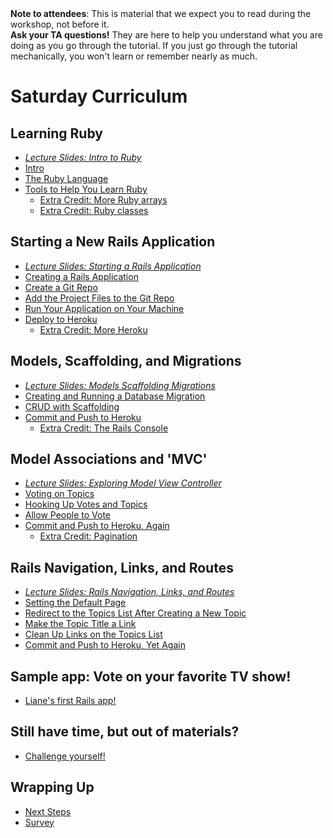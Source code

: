 <div class="alert alert-info">
<strong>Note to attendees</strong>: This is material that we expect you to read during the workshop, not before it.
</div>

<div class="alert alert-info">
<strong>Ask your TA questions!</strong> They are here to help you understand
what you are doing as you go through the tutorial. If you just go through the
tutorial mechanically, you won't learn or remember nearly as much.
</div>


# Saturday Curriculum


## Learning Ruby ##
* [_Lecture Slides: Intro to Ruby_](/presentations/intro_to_ruby.pdf)
* [Intro](curriculum)
* [The Ruby Language](ruby_language)
* [Tools to Help You Learn Ruby](tools)
    * [Extra Credit: More Ruby arrays](extra_credit/01_more_ruby)
    * [Extra Credit: Ruby classes](extra_credit/06_ruby_classes)

## Starting a New Rails Application ##
* [_Lecture Slides: Starting a Rails Application_](/presentations/starting_rails_application/index.html)
* [Creating a Rails Application](getting_started)
* [Create a Git Repo](create_a_new_git_repo)
* [Add the Project Files to the Git Repo](add_the_project_to_the_git_repo)
* [Run Your Application on Your Machine](running_your_application_locally)
* [Deploy to Heroku](deploy_to_heroku)
    * [Extra Credit: More Heroku](extra_credit/03_more_heroku)

## Models, Scaffolding, and Migrations ##
* [_Lecture Slides: Models Scaffolding Migrations_](/presentations/models_scaffold_migrations/index.html)
* [Creating and Running a Database Migration](creating_a_migration)
* [CRUD with Scaffolding](CRUD_with_scaffolding)
* [Commit and Push to Heroku](commit_and_push_to_heroku)
    * [Extra Credit: The Rails Console](extra_credit/04_console)

## Model Associations and 'MVC' ##
* [_Lecture Slides: Exploring Model View Controller_](/workshop/mvc)
* [Voting on Topics](voting_on_topics)
* [Hooking Up Votes and Topics](hooking_up_votes_and_topics)
* [Allow People to Vote](allow_people_to_vote)
* [Commit and Push to Heroku, Again](commit_and_push_to_heroku_again)
    * [Extra Credit: Pagination](extra_credit/05_pagination)

## Rails Navigation, Links, and Routes ##
* [_Lecture Slides: Rails Navigation, Links, and Routes_](/presentations/router/nav_links_routes.pptx)
* [Setting the Default Page](setting_the_default_page)
* [Redirect to the Topics List After Creating a New Topic](redirect_to_the_topics_list_after_creating_a_new_topic)
* [Make the Topic Title a Link](make_the_topic_title_a_link)
* [Clean Up Links on the Topics List](clean_up_links_on_the_topics_list)
* [Commit and Push to Heroku, Yet Again](commit_and_push_to_heroku_yet_again)

## Sample app: Vote on your favorite TV show!

* [Liane's first Rails app!](http://intense-bastion-3415.herokuapp.com/)

## Still have time, but out of materials?

* [Challenge yourself!](extra_challenges)

## Wrapping Up ##
* [Next Steps](next_steps)
* [Survey](https://docs.google.com/spreadsheet/viewform?formkey=dGs2QmpsUUNveml5ODBtV3NxLUZsNHc6MA#gid=0)
